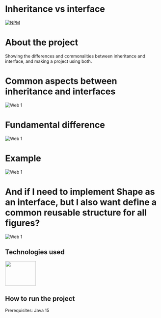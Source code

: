 # Inheritance vs interface
[![NPM](https://img.shields.io/npm/l/react)](https://github.com/phmeyreles/Inheritance-vs-interface/blob/master/LICENSE) 

# About the project

Showing the differences and commonalities between inheritance and interface, and making a project using both.

#

# Common aspects between inheritance and interfaces

![Web 1](https://github.com/phmeyreles/Inheritance-vs-interface/blob/master/images/CommonAspectsBetweenInheritanceAndInterfaces.PNG)

# Fundamental difference

![Web 1](https://github.com/phmeyreles/Inheritance-vs-interface/blob/master/images/FundamentalDifference.PNG)

# Example 

![Web 1](https://github.com/phmeyreles/Inheritance-vs-interface/blob/master/images/layerDesign.PNG)

# And if I need to implement Shape as an interface, but I also want define a common reusable structure for all figures?

![Web 1](https://github.com/phmeyreles/Inheritance-vs-interface/blob/master/images/LayerDesign-2.PNG)

## Technologies used

<a href="https://github.com/phmeyreles" target="_blank">
<img align="center" height="80" width="100" src='https://cdn.jsdelivr.net/gh/devicons/devicon/icons/java/java-original-wordmark.svg'>
</a> 
 
## How to run the project

Prerequisites: Java 15

